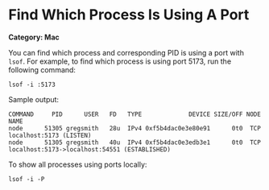# Find Which Process Is Using A Port

__Category: Mac__

You can find which process and corresponding PID is using a port with `lsof`. For example, to find which process is using port 5173, run the following command:

```shell
lsof -i :5173
```

Sample output:

```shell
COMMAND     PID      USER   FD   TYPE             DEVICE SIZE/OFF NODE NAME
node      51305 gregsmith   28u  IPv4 0xf5b4dac0e3e80e91      0t0  TCP localhost:5173 (LISTEN)
node      51305 gregsmith   40u  IPv4 0xf5b4dac0e3edb3e1      0t0  TCP localhost:5173->localhost:54551 (ESTABLISHED)
```

To show all processes using ports locally:

```shell
lsof -i -P
```
